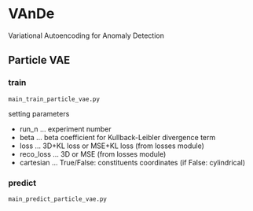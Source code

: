 # VAnDe
Variational Autoencoding for Anomaly Detection

## Particle VAE

### train
```
main_train_particle_vae.py
```

setting parameters
- run_n ... experiment number
- beta ... beta coefficient for Kullback-Leibler divergence term
- loss ... 3D+KL loss or MSE+KL loss (from losses module)
- reco_loss ... 3D or MSE (from losses module)
- cartesian ... True/False: constituents coordinates (if False: cylindrical)

### predict
```
main_predict_particle_vae.py
```
